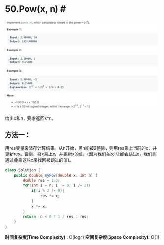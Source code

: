 # 50.Pow\(x, n\) \#

![](.gitbook/assets/image%20%2832%29.png)

给出x和n，要求返回x^n。

## 方法一：

用res变量来储存计算结果。从n开始，若n能被2整除，则用res乘上当前的x，并更新res。否则，将x乘上x，并更新x的值。\(因为我们每次i/2都会跳过x，我们则通过叠乘这些x来找回被跳过的值\)。

```java
class Solution {
    public double myPow(double x, int n) {
        double res = 1.0;
        for(int i = n; i != 0; i /= 2){
            if(i % 2 != 0){
                res *= x;
            }
            x *= x;
        }
        return  n < 0 ? 1 / res : res;
    }
}
```

**时间复杂度\(Time Complexity\) :** O\(logn\)          **空间复杂度\(Space Complexity\):** O\(1\)

